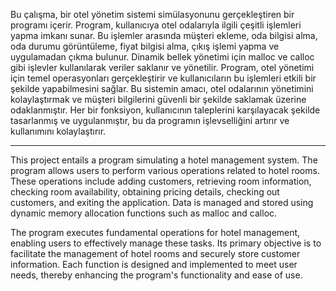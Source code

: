 Bu çalışma, bir otel yönetim sistemi simülasyonunu gerçekleştiren bir programı içerir. Program, kullanıcıya otel odalarıyla ilgili çeşitli işlemleri yapma imkanı sunar. Bu işlemler arasında müşteri ekleme, oda bilgisi alma, oda durumu görüntüleme, fiyat bilgisi alma, çıkış işlemi yapma ve uygulamadan çıkma bulunur. Dinamik bellek yönetimi için malloc ve calloc gibi işlevler kullanılarak veriler saklanır ve yönetilir.
Program, otel yönetimi için temel operasyonları gerçekleştirir ve kullanıcıların bu işlemleri etkili bir şekilde yapabilmesini sağlar. Bu sistemin amacı, otel odalarının yönetimini kolaylaştırmak ve müşteri bilgilerini güvenli bir şekilde saklamak üzerine odaklanmıştır. Her bir fonksiyon, kullanıcının taleplerini karşılayacak şekilde tasarlanmış ve uygulanmıştır, bu da programın işlevselliğini artırır ve kullanımını kolaylaştırır.

--------------------------------------------------

This project entails a program simulating a hotel management system. The program allows users to perform various operations related to hotel rooms. These operations include adding customers, retrieving room information, checking room availability, obtaining pricing details, checking out customers, and exiting the application. Data is managed and stored using dynamic memory allocation functions such as malloc and calloc.

The program executes fundamental operations for hotel management, enabling users to effectively manage these tasks. Its primary objective is to facilitate the management of hotel rooms and securely store customer information. Each function is designed and implemented to meet user needs, thereby enhancing the program's functionality and ease of use.
